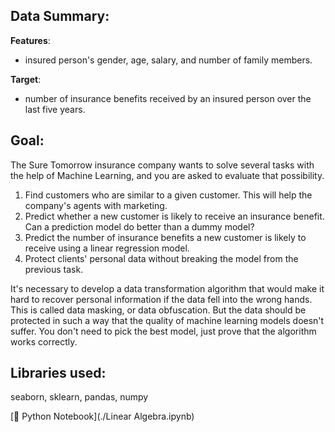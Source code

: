 ## Data Summary:

__Features__:
- insured person's gender, age, salary, and number of family members.

__Target__: 
- number of insurance benefits received by an insured person over the last five years.

## Goal:

The Sure Tomorrow insurance company wants to solve several tasks with the help of Machine Learning, and you are asked to evaluate that possibility.

1. Find customers who are similar to a given customer. This will help the company's agents with marketing.
2. Predict whether a new customer is likely to receive an insurance benefit. Can a prediction model do better than a dummy model?
3. Predict the number of insurance benefits a new customer is likely to receive using a linear regression model.
4. Protect clients' personal data without breaking the model from the previous task.

It's necessary to develop a data transformation algorithm that would make it hard to recover personal information if the data fell into the wrong hands. This is called data masking, or data obfuscation. But the data should be protected in such a way that the quality of machine learning models doesn't suffer. You don't need to pick the best model, just prove that the algorithm works correctly.

## Libraries used:

seaborn, sklearn, pandas, numpy

[:snake: Python Notebook](./Linear Algebra.ipynb)